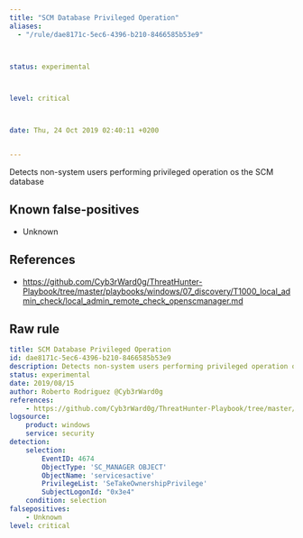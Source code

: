 ```yaml
---
title: "SCM Database Privileged Operation"
aliases:
  - "/rule/dae8171c-5ec6-4396-b210-8466585b53e9"



status: experimental



level: critical



date: Thu, 24 Oct 2019 02:40:11 +0200


---
```


Detects non-system users performing privileged operation os the SCM database

<!--more-->


## Known false-positives

* Unknown



## References

* https://github.com/Cyb3rWard0g/ThreatHunter-Playbook/tree/master/playbooks/windows/07_discovery/T1000_local_admin_check/local_admin_remote_check_openscmanager.md


## Raw rule
```yaml
title: SCM Database Privileged Operation
id: dae8171c-5ec6-4396-b210-8466585b53e9
description: Detects non-system users performing privileged operation os the SCM database
status: experimental
date: 2019/08/15
author: Roberto Rodriguez @Cyb3rWard0g
references:
    - https://github.com/Cyb3rWard0g/ThreatHunter-Playbook/tree/master/playbooks/windows/07_discovery/T1000_local_admin_check/local_admin_remote_check_openscmanager.md
logsource:
    product: windows
    service: security
detection:
    selection: 
        EventID: 4674
        ObjectType: 'SC_MANAGER OBJECT'
        ObjectName: 'servicesactive'
        PrivilegeList: 'SeTakeOwnershipPrivilege'
        SubjectLogonId: "0x3e4"
    condition: selection
falsepositives:
    - Unknown
level: critical

```
